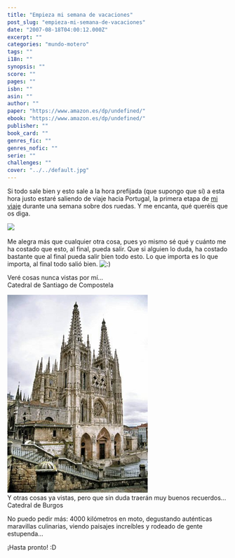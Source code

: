 ```yaml
---
title: "Empieza mi semana de vacaciones"
post_slug: "empieza-mi-semana-de-vacaciones"
date: "2007-08-18T04:00:12.000Z"
excerpt: ""
categories: "mundo-motero"
tags: ""
i18n: ""
synopsis: ""
score: ""
pages: ""
isbn: ""
asin: ""
author: ""
paper: "https://www.amazon.es/dp/undefined/"
ebook: "https://www.amazon.es/dp/undefined/"
publisher: ""
book_card: ""
genres_fic: ""
genres_nofic: ""
serie: ""
challenges: ""
cover: "../../default.jpg"
---
```


Si todo sale bien y esto sale a la hora prefijada (que supongo que sí) a esta hora justo estaré saliendo de viaje hacia Portugal, la primera etapa de [mi viaje](http://fjp.es/2007/07/12/mis-vacaciones-a-un-mes-vista/) durante una semana sobre dos ruedas. Y me encanta, qué queréis que os diga.

![](images/mapagaliciajc0.gif)

Me alegra más que cualquier otra cosa, pues yo mismo sé qué y cuánto me ha costado que esto, al final, pueda salir. Que si alguien lo duda, ha costado bastante que al final pueda salir bien todo esto. Lo que importa es lo que importa, al final todo salió bien. ![:)](http://fjp.es/wp-includes/images/smilies/icon_smile.gif)

Veré cosas nunca vistas por mí…  
Catedral de Santiago de Compostela

![](images/burgos002.jpg)  
Y otras cosas ya vistas, pero que sin duda traerán muy buenos recuerdos…  
Catedral de Burgos

No puedo pedir más: 4000 kilómetros en moto, degustando auténticas maravillas culinarias, viendo paisajes increíbles y rodeado de gente estupenda…

¡Hasta pronto! :D
